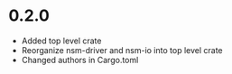 # 0.2.0

* Added top level crate
* Reorganize nsm-driver and nsm-io into top level crate
* Changed authors in Cargo.toml
